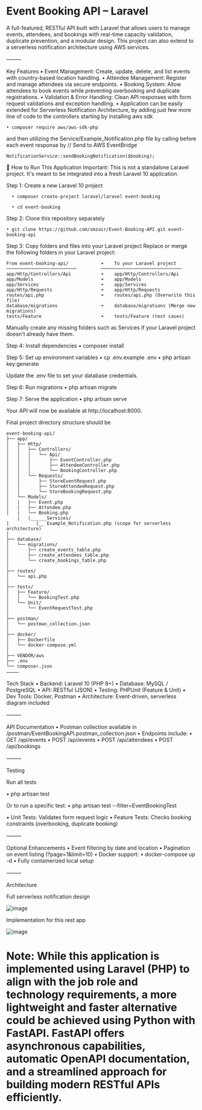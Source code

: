 # Event Booking API – Laravel

A full-featured, RESTful API built with Laravel that allows users to manage events, attendees, and bookings with real-time capacity validation, duplicate prevention, and a modular design. This project can also extend to a serverless notification architecture using AWS services.

⸻

Key Features
	•	Event Management: Create, update, delete, and list events with country-based location handling.
	•	Attendee Management: Register and manage attendees via secure endpoints.
	•	Booking System: Allow attendees to book events while preventing overbooking and duplicate registrations.
	•	Validation & Error Handling: Clean API responses with form request validations and exception handling.
	•	Application can be easily extended for Serverless Notification Architecture, by adding just few more line of code to the controllers starting by installing aws sdk
 			
    • composer require aws/aws-sdk-php

 and then utilizing the Service/Example_Notification.php file by calling before each event response by 
 // Send to AWS EventBridge 
 
    NotificationService::sendBookingNotification($booking);


🧱 How to Run This Application
Important: This is not a standalone Laravel project. It's meant to be integrated into a fresh Laravel 10 application.

Step 1: Create a new Laravel 10 project

	  • composer create-project laravel/laravel event-booking

	  • cd event-booking

Step 2: Clone this repository separately

  	• git clone https://github.com/smzair/Event-Booking-API.git event-booking-api


Step 3: Copy folders and files into your Laravel project
Replace or merge the following folders in your Laravel project:

	
	From event-booking-api/            ➜    To your Laravel project
	──────────────────────────         ──────────────────────────────
	app/Http/Controllers/Api           ➜    app/Http/Controllers/Api
	app/Models                         ➜    app/Models
	app/Services                       ➜    app/Services
	app/Http/Requests                  ➜    app/Http/Requests
	routes/api.php                     ➜    routes/api.php (Overwrite this file)
	database/migrations                ➜    database/migrations (Merge new migrations)
	tests/Feature                      ➜    tests/Feature (test cases)


Manually create any missing folders such as Services if your Laravel project doesn't already have them.

Step 4: Install dependencies
  • composer install

Step 5: Set up environment variables
 •  cp .env.example .env
 • php artisan key:generate

Update the .env file to set your database credentials.

Step 6: Run migrations
 • php artisan migrate

Step 7: Serve the application
 • php artisan serve

Your API will now be available at http://localhost:8000.


Final project directory structure should be 

	event-booking-api/
	├── app/
	│   ├── Http/
	│   │   ├── Controllers/
	│   │   │   └── Api/
	│   │   │       ├── EventController.php
	│   │   │       ├── AttendeeController.php
	│   │   │       └── BookingController.php
	│   │   └── Requests/
	│   │       ├── StoreEventRequest.php
	│   │       ├── StoreAttendeeRequest.php
	│   │       └── StoreBookingRequest.php
	│   └── Models/
	│   |   ├── Event.php
	│   |   ├── Attendee.php
	│   |   └── Booking.php
        |   |______Services/
	|          |__ Example_Notification.php (scope for serverless architecture)
	│
	├── database/
	│   └── migrations/
	│       ├── create_events_table.php
	│       ├── create_attendees_table.php
	│       └── create_bookings_table.php
	│
	├── routes/
	│   └── api.php
	│
	├── tests/
	│   ├── Feature/
	│   │   └── BookingTest.php
	│   └── Unit/
	│       └── EventRequestTest.php
	│
	├── postman/
	│   └── postman_collection.json
	│
	├── docker/
	│   ├── Dockerfile
	│   └── docker-compose.yml
	│
	├── VENDOR/aws
	├── .env
	└── composer.json
	⸻

Tech Stack
	•	Backend: Laravel 10 (PHP 8+)
	•	Database: MySQL / PostgreSQL
	•	API: RESTful (JSON)
	•	Testing: PHPUnit (Feature & Unit)
	•	Dev Tools: Docker, Postman
	•	Architecture: Event-driven, serverless diagram included

⸻

API Documentation
	•	Postman collection available in /postman/EventBookingAPI.postman_collection.json
	•	Endpoints include:
	•	GET /api/events
	•	POST /api/events
	•	POST /api/attendees
	•	POST /api/bookings

⸻
 
Testing

Run all tests
	
• php artisan test

Or to run a specific test:
• php artisan test --filter=EventBookingTest


• Unit Tests: Validates form request logic
• Feature Tests: Checks booking constraints (overbooking, duplicate booking)

⸻

Optional Enhancements
	•	Event filtering by date and location
	•	Pagination on event listing (?page=1&limit=10)
	•	Docker support:
	•	docker-compose up -d
	•	Fully containerized local setup

⸻

Architecture	

Full serverless notification design 

 ![image](https://github.com/user-attachments/assets/971e95e6-cf32-4e25-860f-17f7d483a587)

Implementation for this rest app

![image](https://github.com/user-attachments/assets/de3585fb-9ea6-4f26-9734-b5a4bca7506e)

# Note: While this application is implemented using Laravel (PHP) to align with the job role and technology requirements, a more lightweight and faster alternative could be achieved using Python with FastAPI. FastAPI offers asynchronous capabilities, automatic OpenAPI documentation, and a streamlined approach for building modern RESTful APIs efficiently.
